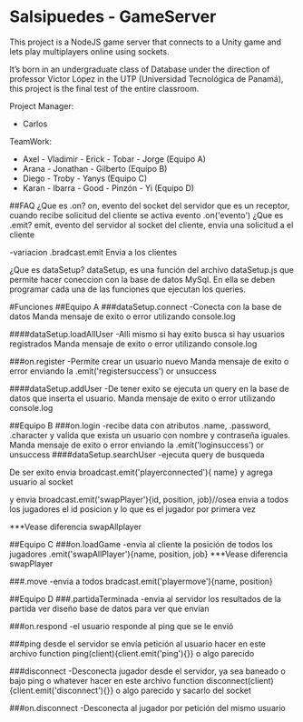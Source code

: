 # Salsipuedes - GameServer
This project is a NodeJS game server that connects to a Unity game and lets play multiplayers online using sockets.

It’s born in an undergraduate class of Database under the direction of professor Victor López in the UTP (Universidad
Tecnológica de Panamá), this project is the final test of the entire classroom. 

Project Manager:
* Carlos

TeamWork:
* Axel - Vladimir - Erick - Tobar - Jorge		(Equipo A)
* Arana - Jonathan - Gilberto				(Equipo B)
* Diego - Troby - Yanys				(Equipo C)
* Karan - Ibarra - Good - Pinzón - Yi			(Equipo D)					

##FAQ
¿Que es .on?
on, evento del socket del servidor que es un receptor, cuando recibe solicitud del cliente se activa evento .on('evento')
¿Que es .emit?
emit, evento del servidor al socket del cliente, envia una solicitud a el cliente

-variacion .bradcast.emit
Envia a los clientes

¿Que es dataSetup?
dataSetup, es una función del archivo dataSetup.js que permite hacer coneccion con la base de datos MySql.
En ella se deben programar cada una de las funciones que ejecutan los queries.


#Funciones
##Equipo A
###dataSetup.connect
	-Conecta con la base de datos
	Manda mensaje de exito o error utilizando console.log

####dataSetup.loadAllUser
	-Alli mismo si hay exito busca si hay usuarios registrados
	Manda mensaje de exito o error utilizando console.log

###on.register
-Permite crear un usuario nuevo
Manda mensaje de exito o error enviando la .emit('registersuccess') or unsuccess

####dataSetup.addUser
	-De tener exito se ejecuta un query en la base de datos que inserta el usuario.
	Manda mensaje de exito o error utilizando console.log


##Equipo B
###on.login
-recibe data con atributos .name, .password, .character y valida que exista un usuario con nombre y contraseña iguales.
Manda mensaje de exito o error enviando la .emit('loginsuccess') or unsuccess
####dataSetup.searchUser
	-ejecuta query de busqueda

De ser exito envia broadcast.emit('playerconnected'){ name}
y agrega usuario al socket

y envia broadcast.emit('swapPlayer'){id, position, job}//osea envia a todos los jugadores el id posicion y lo que es el jugador por primera vez

***Vease diferencia swapAllplayer


##Equipo C
###on.loadGame
-envia al cliente la posición de todos los jugadores .emit('swapAllPlayer'){name, position, job}
***Vease diferencia swapPlayer

###.move
-envia a todos bradcast.emit('playermove'){name, position}


##Equipo D
###.partidaTerminada
-envia al servidor los resultados de la partida
ver diseño base de datos para ver que envían

###on.respond
-el usuario responde al ping que se le envió

###ping
desde el servidor se envía petición al usuario hacer en este archivo function ping(client){client.emit('ping'){}} o algo parecido

###disconnect
-Desconecta jugador desde el servidor, ya sea baneado o bajo ping o whatever
hacer en este archivo function disconnect(client){client.emit('disconnect'){}} o algo parecido y sacarlo del socket

###on.disconnect
-Desconecta al jugador por petición del mismo usuario


